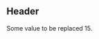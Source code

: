 ## Header

<span class='pj-token' style='display: none;'>token1|O_O|token2</span>

Some value to be replaced 15.

<span class='pj-token' style='display: none;'>token3</span>